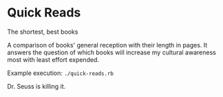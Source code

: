 Quick Reads
==========

The shortest, best books

A comparison of books' general reception with their length in pages. It answers the question of which books will increase my cultural awareness most with least effort expended.

Example execution: `./quick-reads.rb`

Dr. Seuss is killing it.
